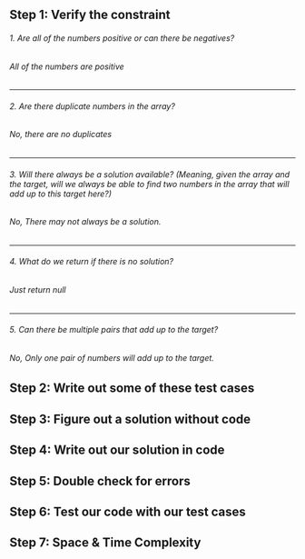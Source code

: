 ## Step 1: Verify the constraint
###### 1. Are all of the numbers positive or can there be negatives?
###### All of the numbers are positive
------
###### 2. Are there duplicate numbers in the array?
###### No, there are no duplicates
------
###### 3. Will there always be a solution available? (Meaning, given the array and the target, will we always be able to find two numbers in the array that will add up to this target here?)
###### No, There may not always be a solution.
------
###### 4. What do we return if there is no solution?
###### Just return null
------
###### 5. Can there be multiple pairs that add up to the target?
###### No, Only one pair of numbers will add up to the target.

## Step 2: Write out some of these test cases
## Step 3: Figure out a solution without code
## Step 4: Write out our solution in code
## Step 5: Double check for errors
## Step 6: Test our code with our test cases
## Step 7: Space & Time Complexity
